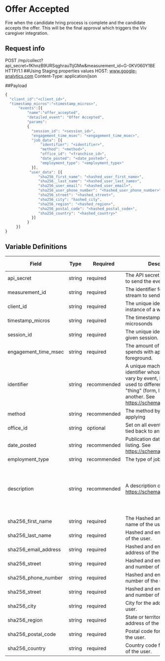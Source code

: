 # Offer Accepted

Fire when the candidate hring process is complete and the candidate accepts the offer. This will be the final approval which triggers the Viv caregiver integration.


## Request info
POST /mp/collect?api_secret=fKhnzB9URSqghrauTtjGMw&measurement_id=G-0KV060Y1BE HTTP/1.1   ##Using Staging properties values
HOST: www.google-analytics.com
Content-Type: application/json

##Payload

```js
{
  "client_id":"<client_id>",
  "timestamp_micros":"<timestamp_micros>",
      "events":[{
          "name":"offer_accepted",
          "detailed_event": "Offer Accepted",
          "params":
          {
            "session_id": "<session_id>",
            "engagement_time_msec": "<engagement_time_msec>",
            "job_data": [{
                "identifier": "<identifier>",
                "method": "<method>",
                "office_id": "<franchise_id>",
                "date_posted": "<date_posted>",
                "employment_type": "<employment_type>"
            }],
           "user_data": [{
               "sha256_first_name": "<hashed_user_first_name>",
               "sha256__last_name": "<hashed_user_last_name>",
               "sha256_user_email": "<hashed_user_email>",
               "sha256_user_phone_number": "<hashed_user_phone_number>",
               "sha256_street": "<hashed_street>",
               "sha256_city": "hashed_city",
               "sha256_region": "<hashed_region>",
               "sha256_postal_code": "<hashed_postal_code>",
               "sha256_country": "<hashed_country>"
            }]
          }
     }]
}
```

## Variable Definitions

|Field|Type|Required|Description|Example|Pattern|Min Length|Max Length|Minimum|Maximum|Multiple Of|
| --- | --- | --- | --- | --- | --- | --- | --- | --- | --- | --- |
|api_secret|string|required|The API secret for the property to send the event to.|fKhnzB9URSqghrauTtjGMw|
|measurement_id|string|required|The identifier for the data stream to send the event to.|G-0KV060Y1BE|
|client_id|string|required|The unique identifier for an instance of a web client.|1704286278|
|timestamp_micros|string|required|The timestamp of the event in microsonds|1713872747|
|session_id|string|required|The unique identifier for a given session.|1714677480|
|engagement_time_msec|string|required|The amount of time someone spends with application in the foreground.|11586|
|identifier|string|recommended|A unique machine-readible identifier whose purpose will vary by event, but generally is used to differentiate one "thing" (form, link, video) from another. See https://schema.org/identifier.|ckfi:56f9dd7d-80e6-445c-b638-4e1759789077|
|method|string|recommended|The method by which a user is applying|webform,phone,chat|
|office_id|string|optional|Set on all events that can be tied back to an office.|/ohio/springfield|
|date_posted|string|recommended|Publication date of an online listing. See https://schema.org/datePosted.|44594|
|employment_type|string|recommended|The type of job for the position.|Part Time/Full Time|
|description|string|recommended|A description of the item. See https://schema.org/description.|Here at Comfort Keepers of Atlanta, GA our expert caregivers provide a personalized in-home care experience for seniors and disabled individuals to remain independent and comfortable in their own homes. Comfort Keepers uses Interactive Caregiving to ensure our clients are receiving the best care possible.\n\nLearn more on how our Comfort Keepers In-home Caregivers are bringing comfort to home while providing companionship, respite care, and more.\n\nOur team is dedicated to caring for seniors and loved ones within their homes and ensuring their safety during everyday outings and errands.|
|sha256_first_name|string|required|The Hashed and encoded first name of the user.|916b1f01b7d7c08d6a19905fa9eea0fa34289ccf0c0b0e29d523fc57b78283cc|
|sha256_last_name|string|required|Hashed and encoded last name of the user.|10eb1eee807536048c3b55f44cc5fe82ae6ab3c4fa89226758a41d02bd53e5d2|
|sha256_email_address|string|required|Hashed and encoded email address of the user.|c90b8279a7042d9d6342bdf1d71699814111d8dc95b9e030e4dbb8d186b41a6f|
|sha256_street|string|required|Hashed and encoded street and number of the user.|d96546c4c670d8742647c66dd9ad232638cafe4ee10d711d4d45ad20f6b3c7fa|
|sha256_phone_number|string|required|Hashed and encoded phone number of the user.|048140ceb8abc7e186e47e3ae374d63897c85b19f710dd88e89a5394b2576f9d|
|sha256_street|string|required|Hashed and encoded street and number of the user.|c044f5159556b36e967305141d35bc10076a01f0b2f8339e85ba11785cff19c3|
|sha256_city|string|required|City for the address of the user.|c55ec4bbe9c7c1614204f286194b109010ca0680f41325ec1a82302a34b4f3f7|
|sha256_region|string|required|State or territory for the address of the user.|8e9e26c2ef86ecd02ba5c84da8a0859a39b4181b19f4c89312d6f1c1b78ccf15|
|sha256_postal_code|string|required|Postal code for the address of the user.|a187be7bb4885205afe3ba3b3ddc549693035523bcf9a48bdb10ce920200f15e|
|sha256_country|string|required|Country code for the address of the user.|aa5ab35a9174c2062b7f7697b33fafe5ce404cf5fecf6bfbbf0dc96ba0d90046|








